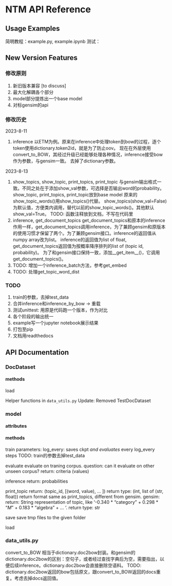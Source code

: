 # NTM API Reference
## Usage Examples
简明教程：example.py, example.ipynb
测试：

## New Version Features
### 修改原则
1. 新旧版本兼容 [to discuss]
2. 最大化解耦各个部分
3. model部分提炼出一个base model
4. 对标gensim的api

### 修改历史
2023-8-11
1. inference
   以ETM为例。原来在inference中处理token到bow的过程，逐个token使用dictionary.token2id，就是为了防止oov。
   现在在外层使用convert_to_BOW，其经过升级已经能够处理各种情况，inference接受bow作为参数，与gensim一致。
   去掉了dictionary参数。

2023-8-13
1. show_topics, show_topic, print_topics, print_topic
    与gensim输出格式一致。不同之处在于添加show_val参数，可选择是否输出word的probability。
    show_topic, print_topics, print_topic放到base model
    原来的show_topic_words()用show_topics()代替。
    show_topics(show_val=False)为默认值，方便类内调用，替代以前的show_topic_words()。其他默认show_val=True。
    TODO: 函数注释放到文档，不写在代码里
2. inference, get_document_topics
   get_document_topics和原本的inference作用一样，get_document_topics调用inference，为了兼顾gensim和原版本的使用习惯才保留了两个。为了兼顾gensim接口。inference的返回值从numpy array改为list。
   inference的返回值为list of float, get_document_topics返回值为按概率降序排列的list of (topic id, probability)。
   为了和gensim接口保持一致，添加__get_item__()，它调用get_document_topics()。
3. TODO: 增加一个inference_batch方法，参考get_embed
4. TODO: 处理get_topic_word_dist

### TODO
1. train的参数，去掉test_data
2. 合并inference和inference_by_bow -> 重载
3. 测试unittest: 用原是代码跑一个版本，作为对比
4. 各个阶段的输出统一
5. example写一个jupyter notebook展示结果
6. 打包至pip
7. 文档用readthedocs

## API Documentation
### DocDataset
#### methods
load

Helper functions in `data_utils.py`
Update: Removed TestDocDataset

### model
#### attributes

#### methods
train
    parameters:
        log_every: saves ckpt *and evaluates* every log_every steps
    TODO: train的参数去掉test_data

evaluate
    evaluate on traning corpus. question: can it evaluate on other unseen corpus?
    return: criteria (values)

inference
    return: probabilities

print_topic
    return: (topic_id, [(word, value), … ])
    return type: (int, list of (str, float))
    return format same as print_topics, different from gensim.
    gensim:
    return: String representation of topic, like ‘-0.340 * “category” + 0.298 * “$M$” + 0.183 * “algebra” + … ‘.
    return type: str

save
    save tmp files to the given folder

load

### data_utils.py
convert_to_BOW
    相当于dictionary.doc2bow封装。和gensim的dictionary.doc2bow的区别：空句子，或者经过查找字典后为空，需要指出，以便后续inference。dictionary.doc2bow会直接删除空语料。
    TODO: dictionary.doc2bow返回的bow包括原文，跟convert_to_BOW返回的docs重复。考虑去掉docs返回值。
